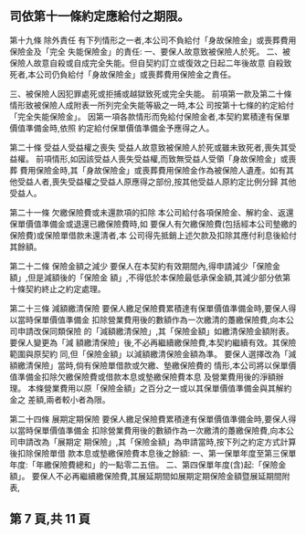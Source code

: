 
## 司依第十一條約定應給付之期限。

第十九條 除外責任 有下列情形之一者,本公司不負給付「身故保險金」或喪葬費用保險金及「完全 失能保險金」的責任: 一、要保人故意致被保險人於死。 二、被保險人故意自殺或自成完全失能。但自契約訂立或復效之日起二年後故意 自殺致死者,本公司仍負給付「身故保險金」或喪葬費用保險金之責任。 

三、被保險人因犯罪處死或拒捕或越獄致死或完全失能。 前項第一款及第二十條情形致被保險人成附表一所列完全失能等級之一時,本公 司按第十七條的約定給付「完全失能保險金」。 因第一項各款情形而免給付保險金者,本契約累積達有保單價值準備金時,依照 約定給付保單價值準備金予應得之人。 

第二十條 受益人受益權之喪失 受益人故意致被保險人於死或雖未致死者,喪失其受益權。 前項情形,如因該受益人喪失受益權,而致無受益人受領「身故保險金」或喪葬 費用保險金時,其「身故保險金」或喪葬費用保險金作為被保險人遺產。如有其 他受益人者,喪失受益權之受益人原應得之部份,按其他受益人原約定比例分歸 其他受益人。 

第二十一條 欠繳保險費或未還款項的扣除 本公司給付各項保險金、解約金、返還保單價值準備金或退還已繳保險費時,如 要保人有欠繳保險費(包括經本公司墊繳的保險費)或保險單借款未還清者,本 公司得先抵銷上述欠款及扣除其應付利息後給付其餘額。 

第二十二條 保險金額之減少 要保人在本契約有效期間內,得申請減少「保險金額」,但是減額後的「保險金 額」,不得低於本保險最低承保金額,其減少部分依第十條契約終止之約定處理。 

第二十三條 減額繳清保險 要保人繳足保險費累積達有保單價值準備金時,要保人得以當時保單價值準備金 扣除營業費用後的數額作為一次繳清的躉繳保險費,向本公司申請改保同類保險 的「減額繳清保險」,其「保險金額」如繳清保險金額附表。要保人變更為「減 額繳清保險」後,不必再繼續繳保險費,本契約繼續有效。其保險範圍與原契約 同,但「保險金額」以減額繳清保險金額為準。 要保人選擇改為「減額繳清保險」當時,倘有保險單借款或欠繳、墊繳保險費的 情形,本公司將以保單價值準備金扣除欠繳保險費或借款本息或墊繳保險費本息 及營業費用後的淨額辦理。 本條營業費用以原「保險金額」之百分之一或以其保單價值準備金與其解約金之 差額,兩者較小者為限。 

第二十四條 展期定期保險 要保人繳足保險費累積達有保單價值準備金時,要保人得以當時保單價值準備金 扣除營業費用後的數額作為一次繳清的躉繳保險費,向本公司申請改為「展期定 期保險」,其「保險金額」為申請當時,按下列之約定方式計算後扣除保險單借 款本息或墊繳保險費本息後之餘額: 一、第一保單年度至第三保單年度:「年繳保險費總和」的一點零二五倍。 二、第四保單年度(含)起:「保險金額」。 要保人不必再繼續繳保險費,其展延期間如展期定期保險金額暨展延期間附表,

## 第 7 頁,共 11 頁
